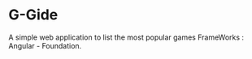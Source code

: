 # G-Gide
A simple web application to list the most popular games
FrameWorks : Angular - Foundation.
